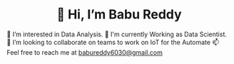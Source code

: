 <h1 align="center">👋 Hi, I’m Babu Reddy</h1>
 
 👀 I’m interested in Data Analysis.
 🌱 I'm currently Working as Data Scientist.
 💞️ I’m looking to collaborate on teams to work on IoT for the Automate
 📫 Feel free to reach me at babureddy6030@gmail.com

<!---
Babu6030/Babu6030 is a ✨ special ✨ repository because its `README.md` (this file) appears on your GitHub profile.
You can click the Preview link to take a look at your changes.
--->
